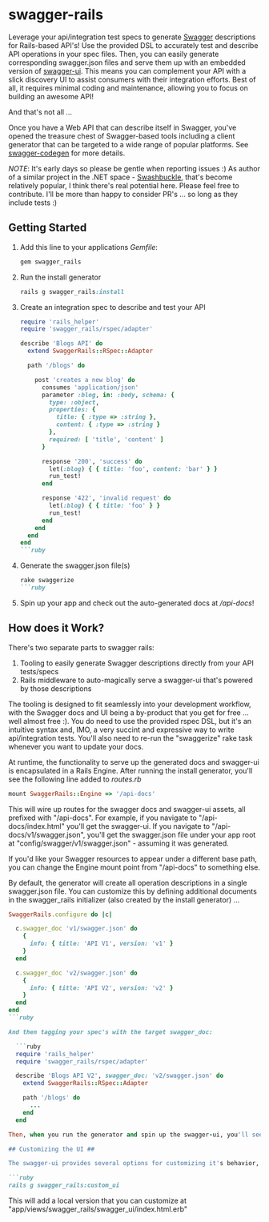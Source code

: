 swagger-rails
=========

Leverage your api/integration test specs to generate [Swagger](http://swagger.io/) descriptions for Rails-based API's! Use the provided DSL to accurately test and describe API operations in your spec files. Then, you can easily generate corresponding swagger.json files and serve them up with an embedded version of [swagger-ui](https://github.com/swagger-api/swagger-ui). This means you can complement your API with a slick discovery UI to assist consumers with their integration efforts. Best of all, it requires minimal coding and maintenance, allowing you to focus on building an awesome API!

And that's not all ...

Once you have a Web API that can describe itself in Swagger, you've opened the treasure chest of Swagger-based tools including a client generator that can be targeted to a wide range of popular platforms. See [swagger-codegen](https://github.com/swagger-api/swagger-codegen) for more details.

_NOTE_: It's early days so please be gentle when reporting issues :) As author of a similar project in the .NET space - [Swashbuckle](https://github.com/domaindrivendev/Swashbuckle), that's become relatively popular, I think there's real potential here. Please feel free to contribute. I'll be more than happy to consider PR's ... so long as they include tests :)

## Getting Started ##

1. Add this line to your applications _Gemfile_:

    ```ruby
    gem swagger_rails
    ```

2. Run the install generator

    ```ruby
    rails g swagger_rails:install
    ```

3. Create an integration spec to describe and test your API

    ```ruby
    require 'rails_helper'
    require 'swagger_rails/rspec/adapter'

    describe 'Blogs API' do
      extend SwaggerRails::RSpec::Adapter 

      path '/blogs' do

        post 'creates a new blog' do
          consumes 'application/json'
          parameter :blog, in: :body, schema: {
            type: :object,
            properties: {
              title: { :type => :string },
              content: { :type => :string }
            },
            required: [ 'title', 'content' ]
          }

          response '200', 'success' do
            let(:blog) { { title: 'foo', content: 'bar' } }
            run_test!
          end

          response '422', 'invalid request' do
            let(:blog) { { title: 'foo' } }
            run_test!
          end
        end
      end
    end
    ```ruby

4. Generate the swagger.json file(s)

    ```ruby
    rake swaggerize
    ```ruby

5. Spin up your app and check out the auto-generated docs at _/api-docs_!

## How does it Work? ##

There's two separate parts to swagger rails:

1. Tooling to easily generate Swagger descriptions directly from your API tests/specs  
2. Rails middleware to auto-magically serve a swagger-ui that's powered by those descriptions

The tooling is designed to fit seamlessly into your development workflow, with the Swagger docs and UI being a by-product that you get for free ... well almost free :). You do need to use the provided rspec DSL, but it's an intuitive syntax and, IMO, a very succint and expressive way to write api/integration tests. You'll also need to re-run the "swaggerize" rake task whenever you want to update your docs.

At runtime, the functionality to serve up the generated docs and swagger-ui is encapsulated in a Rails Engine. After running the install generator, you'll see the following line added to _routes.rb_

  ```ruby
  mount SwaggerRails::Engine => '/api-docs'
  ```
  
This will wire up routes for the swagger docs and swagger-ui assets, all prefixed with "/api-docs". For example, if you navigate to "/api-docs/index.html" you'll get the swagger-ui. If you navigate to "/api-docs/v1/swagger.json", you'll get the swagger.json file under your app root at "config/swagger/v1/swagger.json" - assuming it was generated.

If you'd like your Swagger resources to appear under a different base path, you can change the Engine mount point from "/api-docs" to something else.

By default, the generator will create all operation descriptions in a single swagger.json file. You can customize this by defining additional documents in the swagger_rails initializer (also created by the install generator) ...

  ```ruby
  SwaggerRails.configure do |c|

    c.swagger_doc 'v1/swagger.json' do
      {
        info: { title: 'API V1', version: 'v1' }
      }
    end

    c.swagger_doc 'v2/swagger.json' do
      {
        info: { title: 'API V2', version: 'v2' }
      }
    end
  end
  ```ruby

And then tagging your spec's with the target swagger_doc:

    ```ruby
    require 'rails_helper'
    require 'swagger_rails/rspec/adapter'

    describe 'Blogs API V2', swagger_doc: 'v2/swagger.json' do
      extend SwaggerRails::RSpec::Adapter 

      path '/blogs' do
        ...
      end
    end

Then, when you run the generator and spin up the swagger-ui, you'll see a select box in the top right that allows the user switch between the different API versions.

## Customizing the UI ##

The swagger-ui provides several options for customizing it's behavior, all of which are documented here https://github.com/swagger-api/swagger-ui#swaggerui. If you need to tweak these or customize the overall look and feel of your swagger-ui, then you'll need to provide your own version of index.html. You can do this with the following generator.

```ruby
rails g swagger_rails:custom_ui
```

This will add a local version that you can customize at "app/views/swagger_rails/swagger_ui/index.html.erb"
